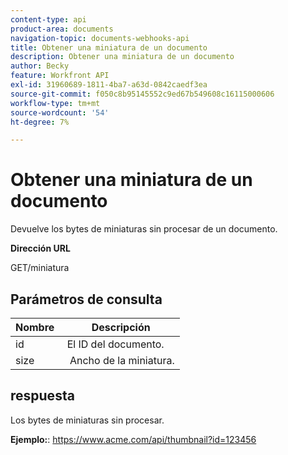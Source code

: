 ```yaml
---
content-type: api
product-area: documents
navigation-topic: documents-webhooks-api
title: Obtener una miniatura de un documento
description: Obtener una miniatura de un documento
author: Becky
feature: Workfront API
exl-id: 31960689-1811-4ba7-a63d-0842caedf3ea
source-git-commit: f050c8b95145552c9ed67b549608c16115000606
workflow-type: tm+mt
source-wordcount: '54'
ht-degree: 7%

---
```



# Obtener una miniatura de un documento

Devuelve los bytes de miniaturas sin procesar de un documento.

**Dirección URL**

GET/miniatura

## Parámetros de consulta

| Nombre  | Descripción |
|---|---|
| id  | El ID del documento. |
| size  |  Ancho de la miniatura. |


## respuesta

Los bytes de miniaturas sin procesar.

**Ejemplo:**: https://www.acme.com/api/thumbnail?id=123456
